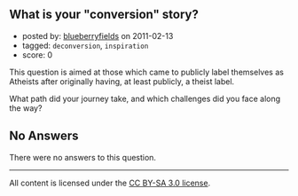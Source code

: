 ## What is your "conversion" story?

- posted by: [blueberryfields](https://stackexchange.com/users/-1/240-blueberryfields) on 2011-02-13
- tagged: `deconversion`, `inspiration`
- score: 0

This question is aimed at those which came to publicly label themselves as Atheists after originally having, at least publicly, a theist label.

What path did your journey take, and which challenges did you face along the way?

## No Answers

There were no answers to this question.


---

All content is licensed under the [CC BY-SA 3.0 license](https://creativecommons.org/licenses/by-sa/3.0/).
